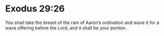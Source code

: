 # Exodus 29:26

You shall take the breast of the ram of Aaron’s ordination and wave it for a wave offering before the Lord, and it shall be your portion.

